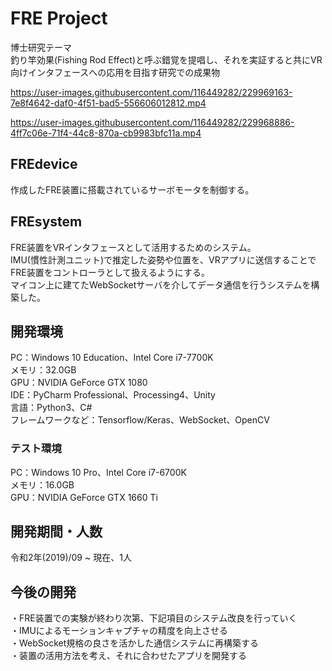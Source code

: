 # FRE Project
博士研究テーマ  
釣り竿効果(Fishing Rod Effect)と呼ぶ錯覚を提唱し、それを実証すると共にVR向けインタフェースへの応用を目指す研究での成果物  



https://user-images.githubusercontent.com/116449282/229969163-7e8f4642-daf0-4f51-bad5-556606012812.mp4  



https://user-images.githubusercontent.com/116449282/229968886-4ff7c06e-71f4-44c8-870a-cb9983bfc11a.mp4



## FREdevice
作成したFRE装置に搭載されているサーボモータを制御する。  

## FREsystem
FRE装置をVRインタフェースとして活用するためのシステム。  
IMU(慣性計測ユニット)で推定した姿勢や位置を、VRアプリに送信することでFRE装置をコントローラとして扱えるようにする。  
マイコン上に建てたWebSocketサーバを介してデータ通信を行うシステムを構築した。  

## 開発環境  
PC：Windows 10 Education、Intel Core i7-7700K  
メモリ：32.0GB  
GPU：NVIDIA GeForce GTX 1080  
IDE：PyCharm Professional、Processing4、Unity  
言語：Python3、C#  
フレームワークなど：Tensorflow/Keras、WebSocket、OpenCV  

### テスト環境
PC：Windows 10 Pro、Intel Core i7-6700K  
メモリ：16.0GB  
GPU：NVIDIA GeForce GTX 1660 Ti  

## 開発期間・人数
令和2年(2019)/09 ~ 現在、1人

## 今後の開発
・FRE装置での実験が終わり次第、下記項目のシステム改良を行っていく  
・IMUによるモーションキャプチャの精度を向上させる  
・WebSocket規格の良さを活かした通信システムに再構築する  
・装置の活用方法を考え、それに合わせたアプリを開発する  
